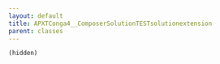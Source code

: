 ```yaml
---
layout: default
title: APXTConga4__ComposerSolutionTESTsolutionextension
parent: classes
---
```


```(hidden)```

